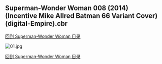 ## Superman-Wonder Woman 008 (2014) (Incentive Mike Allred Batman 66 Variant Cover) (digital-Empire).cbr


[回到 Superman-Wonder Woman 目录](https://github.com/alicewish/markdown/blob/master/series/Superman-Wonder-Woman.md)


![01.jpg](https://wx1.sinaimg.cn/large/6a9fdecagy1fq34eu3dp1j21hc2a1npe.jpg)

[回到 Superman-Wonder Woman 目录](https://github.com/alicewish/markdown/blob/master/series/Superman-Wonder-Woman.md)

